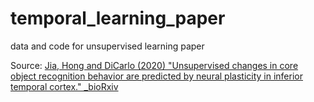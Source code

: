 # temporal_learning_paper
data and code for unsupervised learning paper

Source: [Jia, Hong and DiCarlo (2020) "Unsupervised changes in core object recognition behavior are predicted by neural plasticity in inferior temporal cortex." _bioRxiv](https://www.biorxiv.org/content/10.1101/2020.01.13.900837v3)

